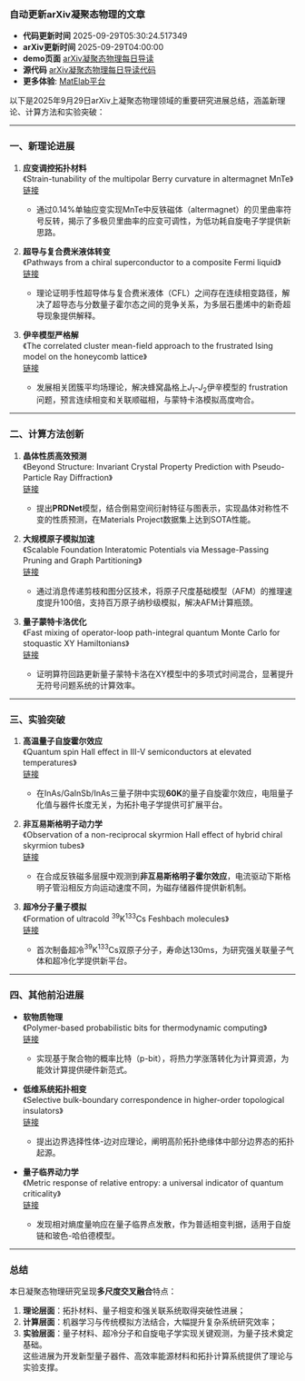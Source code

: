 ### 自动更新arXiv凝聚态物理的文章
  - **代码更新时间** 2025-09-29T05:30:24.517349
  - **arXiv更新时间** 2025-09-29T04:00:00
  - **demo页面** [arXiv凝聚态物理每日导读](https://iopwsy.github.io/arXiv_cond-mat/)
  - **源代码** [arXiv凝聚态物理每日导读代码](https://github.com/iopwsy/arXiv_cond-mat/)
  - **更多体验**: [MatElab平台](https://in.iphy.ac.cn/eln/#/recday)

以下是2025年9月29日arXiv上凝聚态物理领域的重要研究进展总结，涵盖新理论、计算方法和实验突破：

---

### **一、新理论进展**
1. **应变调控拓扑材料**  
   《Strain-tunability of the multipolar Berry curvature in altermagnet MnTe》  
   [链接](https://arxiv.org/abs/2509.21481)  
   - 通过0.14%单轴应变实现MnTe中反铁磁体（altermagnet）的贝里曲率符号反转，揭示了多极贝里曲率的应变可调性，为低功耗自旋电子学提供新思路。

2. **超导与复合费米液体转变**  
   《Pathways from a chiral superconductor to a composite Fermi liquid》  
   [链接](https://arxiv.org/abs/2509.21591)  
   - 理论证明手性超导体与复合费米液体（CFL）之间存在连续相变路径，解决了超导态与分数量子霍尔态之间的竞争关系，为多层石墨烯中的新奇超导现象提供解释。

3. **伊辛模型严格解**  
   《The correlated cluster mean-field approach to the frustrated Ising model on the honeycomb lattice》  
   [链接](https://arxiv.org/abs/2509.21512)  
   - 发展相关团簇平均场理论，解决蜂窝晶格上$J_1$-$J_2$伊辛模型的 frustration 问题，预言连续相变和关联顺磁相，与蒙特卡洛模拟高度吻合。

---

### **二、计算方法创新**
1. **晶体性质高效预测**  
   《Beyond Structure: Invariant Crystal Property Prediction with Pseudo-Particle Ray Diffraction》  
   [链接](https://arxiv.org/abs/2509.21778)  
   - 提出**PRDNet**模型，结合倒易空间衍射特征与图表示，实现晶体对称性不变的性质预测，在Materials Project数据集上达到SOTA性能。

2. **大规模原子模拟加速**  
   《Scalable Foundation Interatomic Potentials via Message-Passing Pruning and Graph Partitioning》  
   [链接](https://arxiv.org/abs/2509.21694)  
   - 通过消息传递剪枝和图分区技术，将原子尺度基础模型（AFM）的推理速度提升100倍，支持百万原子纳秒级模拟，解决AFM计算瓶颈。

3. **量子蒙特卡洛优化**  
   《Fast mixing of operator-loop path-integral quantum Monte Carlo for stoquastic XY Hamiltonians》  
   [链接](https://arxiv.org/abs/2509.21683)  
   - 证明算符回路更新量子蒙特卡洛在XY模型中的多项式时间混合，显著提升无符号问题系统的计算效率。

---

### **三、实验突破**
1. **高温量子自旋霍尔效应**  
   《Quantum spin Hall effect in III-V semiconductors at elevated temperatures》  
   [链接](https://arxiv.org/abs/2509.22185)  
   - 在InAs/GaInSb/InAs三量子阱中实现**60K**的量子自旋霍尔效应，电阻量子化值与器件长度无关，为拓扑电子学提供可扩展平台。

2. **非互易斯格明子动力学**  
   《Observation of a non-reciprocal skyrmion Hall effect of hybrid chiral skyrmion tubes》  
   [链接](https://arxiv.org/abs/2411.19698)  
   - 在合成反铁磁多层膜中观测到**非互易斯格明子霍尔效应**，电流驱动下斯格明子管沿相反方向运动速度不同，为磁存储器件提供新机制。

3. **超冷分子量子模拟**  
   《Formation of ultracold $^{39}$K$^{133}$Cs Feshbach molecules》  
   [链接](https://arxiv.org/abs/2506.16520)  
   - 首次制备超冷$^{39}$K$^{133}$Cs双原子分子，寿命达130ms，为研究强关联量子气体和超冷化学提供新平台。

---

### **四、其他前沿进展**
- **软物质物理**  
  《Polymer-based probabilistic bits for thermodynamic computing》  
  [链接](https://arxiv.org/abs/2509.21372)  
  - 实现基于聚合物的概率比特（p-bit），将热力学涨落转化为计算资源，为能效计算提供硬件新范式。

- **低维系统拓扑相变**  
  《Selective bulk-boundary correspondence in higher-order topological insulators》  
  [链接](https://arxiv.org/abs/2509.22304)  
  - 提出边界选择性体-边对应理论，阐明高阶拓扑绝缘体中部分边界态的拓扑起源。

- **量子临界动力学**  
  《Metric response of relative entropy: a universal indicator of quantum criticality》  
  [链接](https://arxiv.org/abs/2509.22515)  
  - 发现相对熵度量响应在量子临界点发散，作为普适相变判据，适用于自旋链和玻色-哈伯德模型。

---

### 总结
本日凝聚态物理研究呈现**多尺度交叉融合**特点：  
1. **理论层面**：拓扑材料、量子相变和强关联系统取得突破性进展；  
2. **计算层面**：机器学习与传统模拟方法结合，大幅提升复杂系统研究效率；  
3. **实验层面**：量子材料、超冷分子和自旋电子学实现关键观测，为量子技术奠定基础。  
这些进展为开发新型量子器件、高效率能源材料和拓扑计算系统提供了理论与实验支撑。
